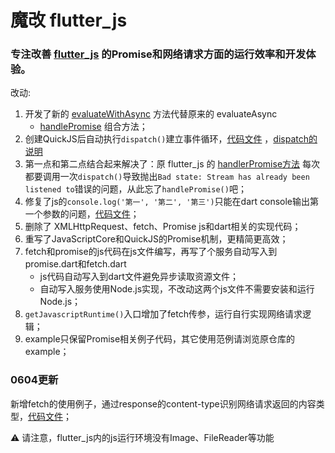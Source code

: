 # 魔改 flutter_js

### 专注改善 [flutter_js](https://github.com/abner/flutter_js) 的Promise和网络请求方面的运行效率和开发体验。

改动:

1. 开发了新的 [evaluateWithAsync](/lib/extension/promise.dart#L46) 方法代替原来的 evaluateAsync
    + [handlePromise](https://github.com/abner/flutter_js/blob/0dbf4138da63d1cfdd5ad4d53b9bdd974c4dfcfd/lib/extensions/handle_promises.dart#L96)
      组合方法；
1. 创建QuickJS后自动执行`dispatch()`建立事件循环，[代码文件](./lib/flutter_js.dart#L28)
   ，[dispatch的说明](https://github.com/ekibun/flutter_qjs/blob/master/README-CN.md#%E5%9F%BA%E6%9C%AC%E4%BD%BF%E7%94%A8)
1. 第一点和第二点结合起来解决了：原 flutter_js
   的 [handlerPromise方法](https://github.com/abner/flutter_js/blob/0dbf4138da63d1cfdd5ad4d53b9bdd974c4dfcfd/example/lib/main.dart#L128)
   每次都要调用一次`dispatch()`导致抛出`Bad state: Stream has already been listened to`错误的问题，从此忘了`handlePromise()`吧；
1. 修复了js的`console.log('第一', '第二', '第三')`只能在dart console输出第一个参数的问题，[代码文件](./lib/javascript_runtime.dart#L110)；
1. 删除了 XMLHttpRequest、fetch、Promise js和dart相关的实现代码；
1. 重写了JavaScriptCore和QuickJS的Promise机制，更精简更高效；
1. fetch和promise的js代码在js文件编写，再写了个服务自动写入到promise.dart和fetch.dart
    * js代码自动写入到dart文件避免异步读取资源文件；
    * 自动写入服务使用Node.js实现，不改动这两个js文件不需要安装和运行Node.js；
1. `getJavascriptRuntime()`入口增加了fetch传参，运行自行实现网络请求逻辑；
1. example只保留Promise相关例子代码，其它使用范例请浏览原仓库的example；

### 0604更新

新增fetch的使用例子，通过response的content-type识别网络请求返回的内容类型，[代码文件](example/lib/main.dart#L110)；

⚠️ 请注意，flutter_js内的js运行环境没有Image、FileReader等功能